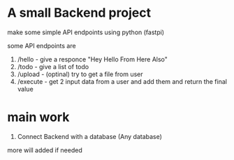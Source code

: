 # A small Backend project

make some simple API endpoints using python (fastpi)

some API endpoints are

1. /hello -   give a responce "Hey Hello From Here Also"
2. /todo -  give a list of todo
3. /upload -  (optinal) try to get a file from user
4. /execute - get 2 input data from a user and add them and return the final value

# main work

1. Connect Backend with a database (Any database)

more will added if needed
